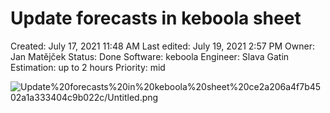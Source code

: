 # Update forecasts in keboola sheet

Created: July 17, 2021 11:48 AM
Last edited: July 19, 2021 2:57 PM
Owner: Jan Matějček
Status: Done
Software: keboola
Engineer: Slava Gatin
Estimation: up to 2 hours
Priority: mid

![Update%20forecasts%20in%20keboola%20sheet%20ce2a206a4f7b4502a1a333404c9b022c/Untitled.png](Update%20forecasts%20in%20keboola%20sheet%20ce2a206a4f7b4502a1a333404c9b022c/Untitled.png)